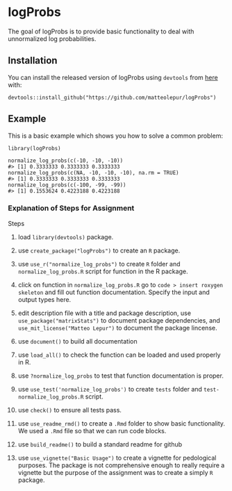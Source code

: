 
<!-- README.md is generated from README.Rmd. Please edit that file -->

# logProbs

<!-- badges: start -->
<!-- badges: end -->

The goal of logProbs is to provide basic functionality to deal with unnormalized log
probabilities.

## Installation

You can install the released version of logProbs using `devtools` from
[here](https://github.com/matteolepur/logProbs) with:

    devtools::install_github("https://github.com/matteolepur/logProbs")

## Example

This is a basic example which shows you how to solve a common problem:

    library(logProbs)

    normalize_log_probs(c(-10, -10, -10))
    #> [1] 0.3333333 0.3333333 0.3333333
    normalize_log_probs(c(NA, -10, -10, -10), na.rm = TRUE)
    #> [1] 0.3333333 0.3333333 0.3333333
    normalize_log_probs(c(-100, -99, -99))
    #> [1] 0.1553624 0.4223188 0.4223188
    
### Explanation of Steps for Assignment

Steps 

1) load `library(devtools)` package.

2) use `create_package("logProbs")` to create an `R` package.

3) use `use_r("normalize_log_probs")` to create `R` folder and `normalize_log_probs.R` script for function in the R package.

4) click on function in `normalize_log_probs.R` go to `code > insert roxygen skeleton` and fill out function documentation. Specify the input and output types here.

4) edit description file with a title and package description, use `use_package("matrixStats")` to document package dependencies, and `use_mit_license("Matteo Lepur")` to document the package lincense.

5) use `document()` to build all documentation

6) use `load_all()` to check the function can be loaded and used properly in R.

7) use `?normalize_log_probs` to test that function documentation is proper.

8) use `use_test('normalize_log_probs')` to create `tests` folder and `test-normalize_log_probs.R` script.

9) use `check()` to ensure all tests pass.

10) use `use_readme_rmd()` to create a `.Rmd` folder to show basic functionality. We used a `.Rmd` file so that we can run code blocks.

11) use `build_readme()` to build a standard readme for github

12) use `use_vignette("Basic Usage")` to create a vignette for pedological purposes. The package is not comprehensive enough to really require a vignette but the purpose of the assignment was to create a simply `R` package.



